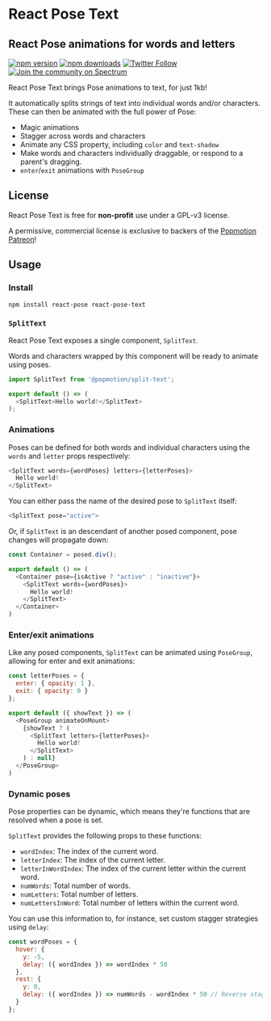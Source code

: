 # React Pose Text

## React Pose animations for words and letters

[![npm version](https://img.shields.io/npm/v/react-pose-text.svg?style=flat-square)](https://www.npmjs.com/package/react-pose-text)
[![npm downloads](https://img.shields.io/npm/dm/react-pose-split-text.svg?style=flat-square)](https://www.npmjs.com/package/react-pose-text)
[![Twitter Follow](https://img.shields.io/twitter/follow/popmotionjs.svg?style=social&label=Follow)](http://twitter.com/popmotionjs)
[![Join the community on Spectrum](https://withspectrum.github.io/badge/badge.svg)](https://spectrum.chat/popmotion)

React Pose Text brings Pose animations to text, for just 1kb!

It automatically splits strings of text into individual words and/or characters. These can then be animated with the full power of Pose:

- Magic animations
- Stagger across words and characters
- Animate any CSS property, including `color` and `text-shadow`
- Make words and characters individually draggable, or respond to a parent's dragging.
- `enter`/`exit` animations with `PoseGroup`

## License

React Pose Text is free for **non-profit** use under a GPL-v3 license.

A permissive, commercial license is exclusive to backers of the [Popmotion Patreon](https://patreon.com/popmotion)!

## Usage

### Install

```
npm install react-pose react-pose-text
```

### `SplitText`

React Pose Text exposes a single component, `SplitText`.

Words and characters wrapped by this component will be ready to animate using poses.

```javascript
import SplitText from '@popmotion/split-text';

export default () => (
  <SplitText>Hello world!</SplitText>
);
```

### Animations

Poses can be defined for both words and individual characters using the `words` and `letter` props respectively:

```javascript
<SplitText words={wordPoses} letters={letterPoses}>
  Hello world!
</SplitText>
```

You can either pass the name of the desired pose to `SplitText` itself:

```javascript
<SplitText pose="active">
```

Or, if `SplitText` is an descendant of another posed component, pose changes will propagate down:

```javascript
const Container = posed.div();

export default () => (
  <Container pose={isActive ? "active" : "inactive"}>
    <SplitText words={wordPoses}>
      Hello world!
    </SplitText>
  </Container>
)
```

### Enter/exit animations

Like any posed components, `SplitText` can be animated using `PoseGroup`, allowing for enter and exit animations:

```javascript
const letterPoses = {
  enter: { opacity: 1 },
  exit: { opacity: 0 }
};

export default ({ showText }) => (
  <PoseGroup animateOnMount>
    {showText ? (
      <SplitText letters={letterPoses}>
        Hello world!
      </SplitText>
    ) : null}
  </PoseGroup>
)
```

### Dynamic poses

Pose properties can be dynamic, which means they're functions that are resolved when a pose is set.

`SplitText` provides the following props to these functions:

- `wordIndex`: The index of the current word.
- `letterIndex`: The index of the current letter.
- `letterInWordIndex`: The index of the current letter within the current word.
- `numWords`: Total number of words.
- `numLetters`: Total number of letters.
- `numLettersInWord`: Total number of letters within the current word.

You can use this information to, for instance, set custom stagger strategies using `delay`:

```javascript
const wordPoses = {
  hover: {
    y: -5,
    delay: ({ wordIndex }) => wordIndex * 50
  },
  rest: {
    y: 0,
    delay: ({ wordIndex }) => numWords - wordIndex * 50 // Reverse stagger
  }
};
```
